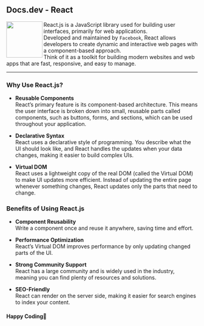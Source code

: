 ## Docs.dev - React

<img src="https://github.com/Ninja-Vikash/web_assets/blob/main/icons_svg/REACTJS.svg" height="95px" align="left">

React.js is a JavaScript library used for building user interfaces, primarily for web applications.<br/>Developed and maintained by `Facebook`, React allows developers to create dynamic and interactive web pages with a component-based approach.<br/>Think of it as a toolkit for building modern websites and web apps that are fast, responsive, and easy to manage.

***

### Why Use React.js?
- **Reusable Components**<br/>
React’s primary feature is its component-based architecture. This means the user interface is broken down into small, reusable parts called components, such as buttons, forms, and sections, which can be used throughout your application.

- **Declarative Syntax**<br/>
React uses a declarative style of programming. You describe what the UI should look like, and React handles the updates when your data changes, making it easier to build complex UIs.

- **Virtual DOM**<br/>
React uses a lightweight copy of the real DOM (called the Virtual DOM) to make UI updates more efficient. Instead of updating the entire page whenever something changes, React updates only the parts that need to change.

### Benefits of Using React.js
- **Component Reusability**<br/>
Write a component once and reuse it anywhere, saving time and effort.

- **Performance Optimization**<br/>
React’s Virtual DOM improves performance by only updating changed parts of the UI.

- **Strong Community Support**<br/>
React has a large community and is widely used in the industry, meaning you can find plenty of resources and solutions.

- **SEO-Friendly**<br/>
React can render on the server side, making it easier for search engines to index your content.



#### Happy Coding💖